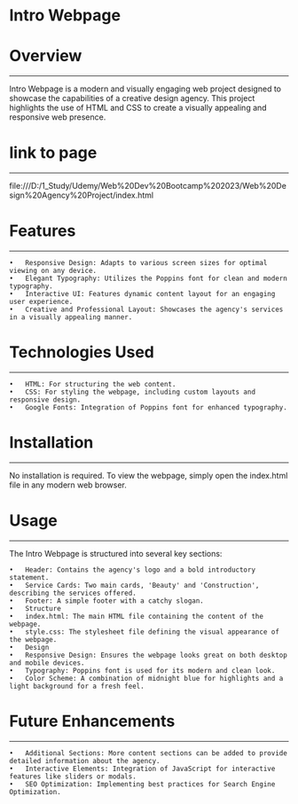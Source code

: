 # Intro Webpage

# Overview
**********
Intro Webpage is a modern and visually engaging web project designed to showcase the capabilities of a creative design agency. This project highlights the use of HTML and CSS to create a visually appealing and responsive web presence.


# link to page
**************
file:///D:/1_Study/Udemy/Web%20Dev%20Bootcamp%202023/Web%20Design%20Agency%20Project/index.html


# Features
**********
    •	Responsive Design: Adapts to various screen sizes for optimal viewing on any device.
    •	Elegant Typography: Utilizes the Poppins font for clean and modern typography.
    •	Interactive UI: Features dynamic content layout for an engaging user experience.
    •	Creative and Professional Layout: Showcases the agency's services in a visually appealing manner.

# Technologies Used
*******************
    •	HTML: For structuring the web content.
    •	CSS: For styling the webpage, including custom layouts and responsive design.
    •	Google Fonts: Integration of Poppins font for enhanced typography.

# Installation
************
No installation is required. To view the webpage, simply open the index.html file in any modern web browser.

# Usage
******
The Intro Webpage is structured into several key sections:

    •	Header: Contains the agency's logo and a bold introductory statement.
    •	Service Cards: Two main cards, 'Beauty' and 'Construction', describing the services offered.
    •	Footer: A simple footer with a catchy slogan.
    •	Structure
    •	index.html: The main HTML file containing the content of the webpage.
    •	style.css: The stylesheet file defining the visual appearance of the webpage.
    •	Design
    •	Responsive Design: Ensures the webpage looks great on both desktop and mobile devices.
    •	Typography: Poppins font is used for its modern and clean look.
    •	Color Scheme: A combination of midnight blue for highlights and a light background for a fresh feel.


# Future Enhancements
********************
    •	Additional Sections: More content sections can be added to provide detailed information about the agency.
    •	Interactive Elements: Integration of JavaScript for interactive features like sliders or modals.
    •	SEO Optimization: Implementing best practices for Search Engine Optimization.

